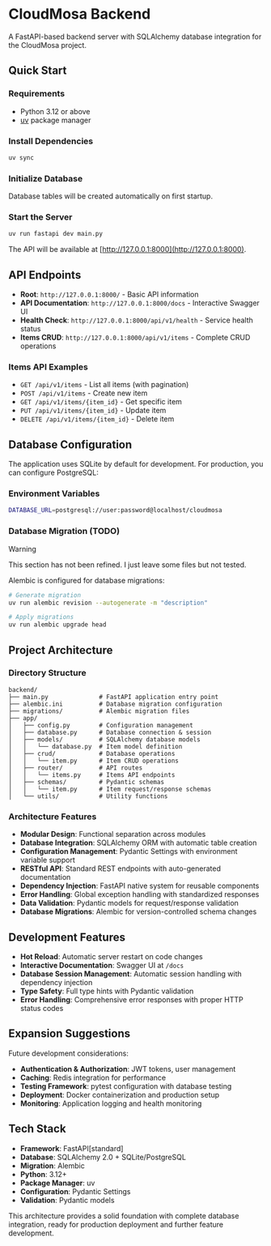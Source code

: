 
# CloudMosa Backend

A FastAPI-based backend server with SQLAlchemy database integration for the CloudMosa project.

## Quick Start

### Requirements
- Python 3.12 or above
- [uv](https://github.com/astral-sh/uv) package manager

### Install Dependencies

```bash
uv sync
```

### Initialize Database

Database tables will be created automatically on first startup.

### Start the Server

```bash
uv run fastapi dev main.py
```

The API will be available at [http://127.0.0.1:8000](http://127.0.0.1:8000).

## API Endpoints

- **Root**: `http://127.0.0.1:8000/` - Basic API information
- **API Documentation**: `http://127.0.0.1:8000/docs` - Interactive Swagger UI
- **Health Check**: `http://127.0.0.1:8000/api/v1/health` - Service health status
- **Items CRUD**: `http://127.0.0.1:8000/api/v1/items` - Complete CRUD operations

### Items API Examples

- `GET /api/v1/items` - List all items (with pagination)
- `POST /api/v1/items` - Create new item
- `GET /api/v1/items/{item_id}` - Get specific item
- `PUT /api/v1/items/{item_id}` - Update item
- `DELETE /api/v1/items/{item_id}` - Delete item

## Database Configuration

The application uses SQLite by default for development. For production, you can configure PostgreSQL:

### Environment Variables

```bash
DATABASE_URL=postgresql://user:password@localhost/cloudmosa
```

### Database Migration (TODO)

>[!WARNING]
> This section has not been refined. I just leave some files but not tested.

Alembic is configured for database migrations:

```bash
# Generate migration
uv run alembic revision --autogenerate -m "description"

# Apply migrations
uv run alembic upgrade head
```

## Project Architecture

### Directory Structure

```
backend/
├── main.py              # FastAPI application entry point
├── alembic.ini          # Database migration configuration
├── migrations/          # Alembic migration files
├── app/
│   ├── config.py        # Configuration management
│   ├── database.py      # Database connection & session
│   ├── models/          # SQLAlchemy database models
│   │   └── database.py  # Item model definition
│   ├── crud/            # Database operations
│   │   └── item.py      # Item CRUD operations
│   ├── router/          # API routes
│   │   └── items.py     # Items API endpoints
│   ├── schemas/         # Pydantic schemas
│   │   └── item.py      # Item request/response schemas
│   └── utils/           # Utility functions
```

### Architecture Features

- **Modular Design**: Functional separation across modules
- **Database Integration**: SQLAlchemy ORM with automatic table creation
- **Configuration Management**: Pydantic Settings with environment variable support
- **RESTful API**: Standard REST endpoints with auto-generated documentation  
- **Dependency Injection**: FastAPI native system for reusable components
- **Error Handling**: Global exception handling with standardized responses
- **Data Validation**: Pydantic models for request/response validation
- **Database Migrations**: Alembic for version-controlled schema changes

## Development Features

- **Hot Reload**: Automatic server restart on code changes
- **Interactive Documentation**: Swagger UI at `/docs`
- **Database Session Management**: Automatic session handling with dependency injection
- **Type Safety**: Full type hints with Pydantic validation
- **Error Handling**: Comprehensive error responses with proper HTTP status codes

## Expansion Suggestions

Future development considerations:

- **Authentication & Authorization**: JWT tokens, user management
- **Caching**: Redis integration for performance
- **Testing Framework**: pytest configuration with database testing
- **Deployment**: Docker containerization and production setup
- **Monitoring**: Application logging and health monitoring

## Tech Stack

- **Framework**: FastAPI[standard]
- **Database**: SQLAlchemy 2.0 + SQLite/PostgreSQL
- **Migration**: Alembic
- **Python**: 3.12+
- **Package Manager**: uv
- **Configuration**: Pydantic Settings
- **Validation**: Pydantic models

This architecture provides a solid foundation with complete database integration, ready for production deployment and further feature development.
